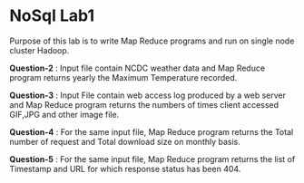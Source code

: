 
# NoSql Lab1

Purpose of this lab is to write Map Reduce programs and run on single node cluster Hadoop.

**Question-2**  :  Input file contain NCDC weather data and Map Reduce program returns yearly the Maximum Temperature recorded.

**Question-3**  :  Input File contain web access log produced by a web server and Map Reduce program returns the numbers of times client accessed GIF,JPG and other image file.

**Question-4** :   For the same input file, Map Reduce program returns the Total number of request and Total download size on  monthly basis.

**Question-5** :   For the same input file, Map Reduce program returns the list of Timestamp and URL for which response status has been 404.
